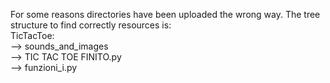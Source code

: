 For some reasons directories have been uploaded the wrong way. 
The tree structure to find correctly resources is:  
TicTacToe:  
		--> sounds_and_images  
		--> TIC TAC TOE FINITO.py  
		--> funzioni_i.py  
